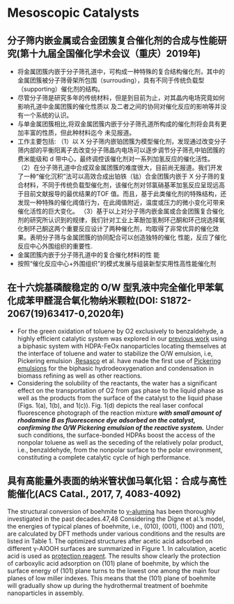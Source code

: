 # Mesoscopic Catalysts

## 分子筛内嵌金属或合金团簇复合催化剂的合成与性能研究(第十九届全国催化学术会议（重庆）2019年)

- 将金属团簇内嵌于分子筛孔道中，可构成一种特殊的复合结构催化剂，其中的金属团簇被分子筛骨架所包围（surrouding），具有不同于传统负载型（supporting）催化剂的结构。
- 尽管分子筛是研究多年的传统材料，但是到目前为止，对其晶内电场究竟如何影响孔道中金属团簇的催化性质以 及二者之间的协同对催化反应的影响等并没有一个系统的认识。
- 与单金属团簇相比,将双金属团簇内嵌于分子筛孔道所构成的催化剂将会具有更加丰富的性质，但此种材料迄今 未见报道。
- 工作主要包括:
  （1）以 X 分子筛内嵌铂团簇为模型催化剂，发现通过改变分子筛内部的平衡阳离子去改变分子筛晶内电场可以逐步调节分子筛孔中铂团簇的费米能级和 d 带中心，最终调控该催化剂对一系列加氢反应的催化活性。
  （2）在分子筛孔道中合成双金属团簇的难度很大，目前尚无报道。我们开发了一种“催化沉积”法可以高效合成出铂铁（钴）合金团簇内嵌于 X 分子筛的复合材料，不同于传统负载型催化剂，该催化剂对邻氯硝基苯加氢反应呈现远高于目前文献报导的最优结果的TOF
  值。而且，基于此类催化剂的特殊结构，还发现一种特殊的催化阈值行为，在此阈值附近，温度或压力的微小变化可带来催化活性的巨大变化。
  （3）基于以上对分子筛内嵌金属或合金团簇复合催化剂的研究所认识到的规律，我们针对工业上苯酚加氢制环己酮和环己烷选择氧化制环己酮这两个重要反应设计了两种催化剂，均取得了非常优异的催化效果。表明分子筛与金属团簇的协同配合可以创造独特的催化
  性能，反应了催化反应中心外围组织的重要性.
- 金属团簇内嵌于分子筛孔道中的复合催化材料的性
  能
- 按照“催化反应中心+外围组织”的模式发展与组装新型实用性高性能催化剂

## 在十六烷基磷酸稳定的 O/W 型乳液中完全催化甲苯氧化成苯甲醛混合氧化物纳米颗粒(DOI: S1872-2067(19)63417-0,2020年)

-  For the green oxidation of toluene by O2 exclusively to benzaldehyde, a highly efficient catalytic system was explored in our [previous work](Reference.md#previous-work) using a biphasic system with HDPA-FeOx nanoparticles locating themselves at the interface of toluene and water to stabilize the O/W emulsion, i.e, Pickering emulsion .[Resasco](Reference.md#resasco-23-25) et al. have made the first use of [Pickering emulsions](Reference.md#pickering-emulsion) for the biphasic hydrodeoxygenation and condensation in biomass refining as well as other reactions.
- Considering the solubility of the reactants, the water has a significant effect on the transportation of O2 from gas phase to the liquid phase as well as the products from the surface of the catalyst to the liquid phase (Figs. 1(a), 1(b), and 1(c)). Fig. 1(d) depicts the real laser confocal fluorescence photograph of the reaction mixture **_with small amount of rhodamine B as fluorescence dye adsorbed on the catalyst, confirming the O/W Pickering emulsion of the reactive system._** Under such conditions, the surface-bonded HDPAs boost the access of the nonpolar toluene as well as the seceding of the relatively polar product, i.e., benzaldehyde, from the nonpolar surface to the polar environment, constituting a complete catalytic cycle of high performance.

## 具有高能量外表面的纳米管状伽马氧化铝：合成与高性能催化(ACS Catal., 2017, 7, 4083-4092)

The structural conversion of boehmite to [γ-alumina](Reference.md#alumina) has been thoroughly investigated in the past decades.47,48 Considering the Digne et al.’s model, the energies of typical planes of boehmite, i.e., (010), (001), (100) and (101), are calculated by DFT methods under various conditions and the results are listed in Table 1. The optimized structures after acetic acid adsorbed on different γ-AlOOH surfaces are summarized in Figure 1. In calculation, acetic acid is used as [protection reagent](Reference.md#protecting-group). The results show clearly the protection of carboxylic acid adsorption on (101) plane of boehmite, by which the surface energy of (101) plane turns to the lowest one among the main four planes of low miller indexes. This means that the (101) plane of boehmite will gradually show up during the hydrothermal treatment of boehmite nanoparticles in assembly.
